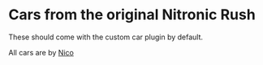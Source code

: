 # Cars from the original Nitronic Rush
These should come with the custom car plugin by default.

All cars are by [Nico](https://github.com/larnin/CustomCar/)
